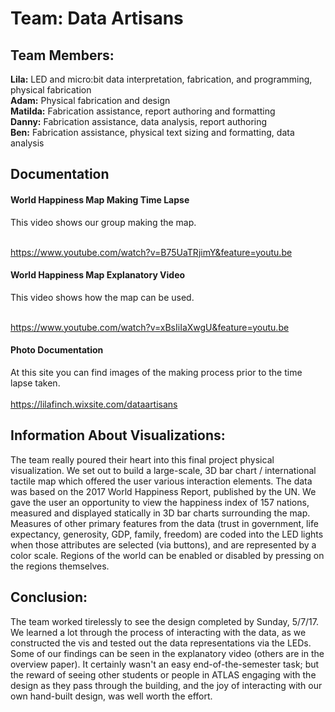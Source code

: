 <h1>Team: Data Artisans</h1>

<h2>Team Members:</h2>

<b>Lila:</b> LED and micro:bit data interpretation, fabrication, and programming, physical fabrication  <br /> 
<b>Adam:</b> Physical fabrication and design <br />
<b>Matilda:</b> Fabrication assistance, report authoring and formatting <br />
<b>Danny:</b> Fabrication assistance, data analysis, report authoring  <br />
<b>Ben:</b> Fabrication assistance, physical text sizing and formatting, data analysis <br />

<h2>Documentation</h2>
<h4>World Happiness Map Making Time Lapse</h4>

This video shows our group making the map. <br /><br />


https://www.youtube.com/watch?v=B75UaTRjimY&feature=youtu.be

<h4>World Happiness Map Explanatory Video</h4> 

This video shows how the map can be used.<br /><br />

https://www.youtube.com/watch?v=xBsIiIaXwgU&feature=youtu.be

<h4>Photo Documentation</h4>

At this site you can find images of the making process prior to the time lapse taken.<br /><br />
https://lilafinch.wixsite.com/dataartisans

<h2>Information About Visualizations:</h2>

The team really poured their heart into this final project physical visualization. We set out to build a large-scale, 3D bar chart / international tactile map which offered the user various interaction elements. The data was based on the 2017 World Happiness Report, published by the UN. We gave the user an opportunity to view the happiness index of 157 nations, measured and displayed statically in 3D bar charts surrounding the map. Measures of other primary features from the data (trust in government, life expectancy, generosity, GDP, family, freedom) are coded into the LED lights when those attributes are selected (via buttons), and are represented by a color scale. Regions of the world can be enabled or disabled by pressing on the regions themselves. 

<h2>Conclusion:</h2>
The team worked tirelessly to see the design completed by Sunday, 5/7/17. We learned a lot through the process of interacting with the data, as we constructed the vis and tested out the data representations via the LEDs. Some of our findings can be seen in the explanatory video (others are in the overview paper). It certainly wasn't an easy end-of-the-semester task; but the reward of seeing other students or people in ATLAS engaging with the design as they pass through the building, and the joy of interacting with our own hand-built design, was well worth the effort. 
